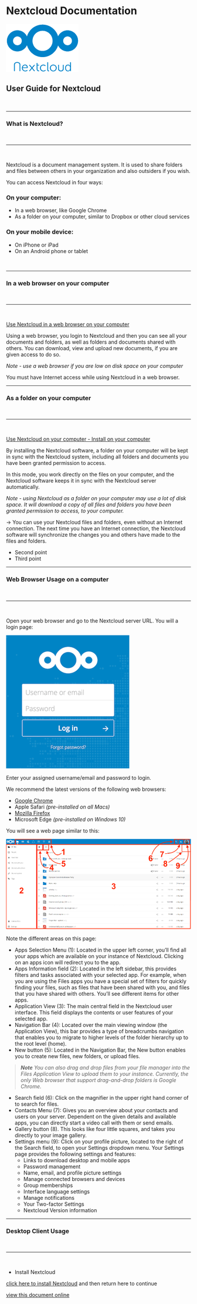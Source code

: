 # Nextcloud Documentation
![Nextcloud](./nextcloudlogotransparent.png "Nextcloud")
## User Guide for Nextcloud

&nbsp;

---
### What is Nextcloud?

&nbsp;

---
&nbsp;

Nextcloud is a document management system. It is used to share folders and files between others in your organization and also outsiders if you wish.

You can access Nextcloud in four ways:

### On your computer:
* In a web browser, like Google Chrome
* As a folder on your computer, similar to Dropbox or other cloud services

### On your mobile device:
* On iPhone or iPad
* On an Android phone or tablet

&nbsp;

---
### In a web browser on your computer

&nbsp;

---
&nbsp;

[Use Nextcloud in a web browser on your computer](#web-browser)

Using a web browser, you login to Nextcloud and then you can see all your documents and folders, as well as folders and documents shared with others. You can download, view and upload new documents, if you are given access to do so.

_Note - use a web browser if you are low on disk space on your computer_

You must have Internet access while using Nextcloud in a web browser.

---
### As a folder on your computer

&nbsp;

---
&nbsp;

[Use Nextcloud on your computer - Install on your computer](#desktop-client)

By installing the Nextcloud software, a folder on your computer will be kept in sync with the Nextcloud system, including all folders and documents you have been granted permission to access.

In this mode, you work directly on the files on your computer, and the Nextcloud software keeps it in sync with the Nextcloud server automatically.

_Note - using Nextcloud as a folder on your computer may use a lot of disk space. It will download a copy of all files and folders you have been granted permission to access, to your computer._

-> You can use your Nextcloud files and folders, even without an Internet connection. The next time you have an Internet connection, the Nextcloud software will synchronize the changes you and others have made to the files and folders.


* Second point
* Third point





---
### <a name="web-browser"></a>Web Browser Usage on a computer

&nbsp;

---
&nbsp;

Open your web browser and go to the Nextcloud server URL. You will a login page:

![Nextcloud login](./login_page.png "Nextcloud login")

Enter your assigned username/email and password to login.

We recommend the latest versions of the following web browsers:

* [Google Chrome](https://www.google.com/chrome/)
* Apple Safari _(pre-installed on all Macs)_
* [Mozilla Firefox](http://getfirefox.com)
* Microsoft Edge _(pre-installed on Windows 10)_

You will see a web page similar to this:

![Files Page](./files_page.png "Files Page")

Note the different areas on this page:

* Apps Selection Menu (1): Located in the upper left corner, you’ll find all your apps which are available on your instance of Nextcloud. Clicking on an apps icon will redirect you to the app.
* Apps Information field (2): Located in the left sidebar, this provides filters and tasks associated with your selected app. For example, when you are using the Files apps you have a special set of filters for quickly finding your files, such as files that have been shared with you, and files that you have shared with others. You’ll see different items for other apps.
* Application View (3): The main central field in the Nextcloud user interface. This field displays the contents or user features of your selected app.
* Navigation Bar (4): Located over the main viewing window (the Application View), this bar provides a type of breadcrumbs navigation that enables you to migrate to higher levels of the folder hierarchy up to the root level (home).
* New button (5): Located in the Navigation Bar, the New button enables you to create new files, new folders, or upload files.

> _**Note** You can also drag and drop files from your file manager into the Files Application View to upload them to your instance. Currently, the only Web browser that support drag-and-drop folders is Google Chrome._

* Search field (6): Click on the magnifier in the upper right hand corner of to search for files.
* Contacts Menu (7): Gives you an overview about your contacts and users on your server. Dependent on the given details and available apps, you can directly start a video call with them or send emails.
* Gallery button (8). This looks like four little squares, and takes you directly to your image gallery.
* Settings menu (9): Click on your profile picture, located to the right of the Search field, to open your Settings dropdown menu.    Your Settings page provides the following settings and features:
  * Links to download desktop and mobile apps
  * Password management
  * Name, email, and profile picture settings
  * Manage connected browsers and devices
  * Group memberships
  * Interface language settings
  * Manage notifications
  * Your Two-factor Settings
  * Nextcloud Version information

---
### <a name="desktop-client"></a>Desktop Client Usage

&nbsp;

---
&nbsp;

* Install Nextcloud

[click here to install Nextcloud](https://nextcloud.com/download/#install-clients) and then return here to continue


[view this document online](https://flaxton.github.io/NextcloudDocs/)


